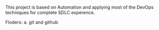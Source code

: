 This project is based on Automation and applying most of the DevOps techniques for complete SDLC experence.

Floders:
a. git and github